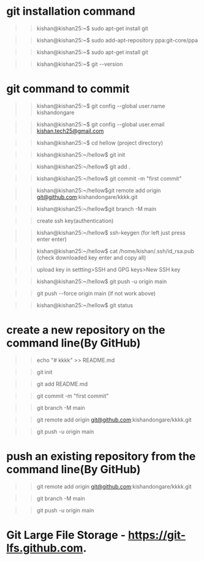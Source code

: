 
# git installation command 

>> kishan@kishan25:~$ sudo apt-get install git

>> kishan@kishan25:~$ sudo add-apt-repository ppa:git-core/ppa

>> kishan@kishan25:~$ sudo apt-get install git

>> kishan@kishan25:~$ git --version

# git command to commit

>> kishan@kishan25:~$ git config --global user.name kishandongare

>> kishan@kishan25:~$ git config --global user.email kishan.tech25@gmail.com

>> kishan@kishan25:~$ cd hellow (project directory)

>> kishan@kishan25:~/hellow$ git init

>> kishan@kishan25:~/hellow$ git add .

>> kishan@kishan25:~/hellow$ git commit -m "first commit"

>> kishan@kishan25:~/hellow$git remote add origin git@github.com:kishandongare/kkkk.git

>> kishan@kishan25:~/hellow$git branch -M main

>> create ssh key(authentication)

>> kishan@kishan25:~/hellow$ ssh-keygen (for left just press enter enter)

>> kishan@kishan25:~/hellow$ cat /home/kishan/.ssh/id_rsa.pub (check downloaded key enter and copy all)

>> upload key in settting>SSH and GPG keys>New SSH key

>> kishan@kishan25:~/hellow$ git push -u origin main

>> git push --force origin main (if not work above)

>> kishan@kishan25:~/hellow$ git status

# create a new repository on the command line(By GitHub)

>> echo "# kkkk" >> README.md

>> git init

>> git add README.md

>> git commit -m "first commit"

>> git branch -M main

>> git remote add origin git@github.com:kishandongare/kkkk.git

>> git push -u origin main


# push an existing repository from the command line(By GitHub)

>> git remote add origin git@github.com:kishandongare/kkkk.git

>> git branch -M main

>> git push -u origin main

# Git Large File Storage - https://git-lfs.github.com.
